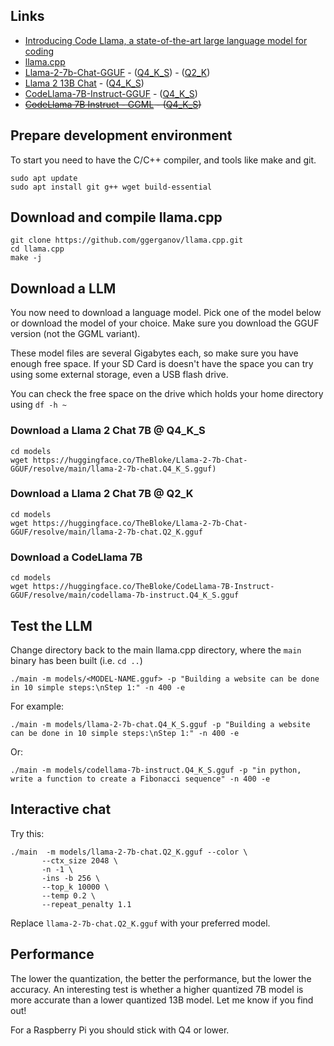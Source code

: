 ## Links

- [Introducing Code Llama, a state-of-the-art large language model for coding](https://ai.meta.com/blog/code-llama-large-language-model-coding/)
- [llama.cpp](https://github.com/ggerganov/llama.cpp)
- [Llama-2-7b-Chat-GGUF](https://huggingface.co/TheBloke/Llama-2-7b-Chat-GGUF) - ([Q4_K_S](https://huggingface.co/TheBloke/Llama-2-7b-Chat-GGUF/resolve/main/llama-2-7b-chat.Q4_K_S.gguf)) - ([Q2_K](https://huggingface.co/TheBloke/Llama-2-7b-Chat-GGUF/resolve/main/llama-2-7b-chat.Q2_K.gguf))
- [Llama 2 13B Chat](https://huggingface.co/TheBloke/Llama-2-13B-chat-GGUF) - ([Q4_K_S](https://huggingface.co/TheBloke/Llama-2-13B-chat-GGUF/resolve/main/llama-2-13b-chat.Q4_K_S.gguf))
- [CodeLlama-7B-Instruct-GGUF](https://huggingface.co/TheBloke/CodeLlama-7B-Instruct-GGUF) - ([Q4_K_S](https://huggingface.co/TheBloke/CodeLlama-7B-Instruct-GGUF/resolve/main/codellama-7b-instruct.Q4_K_S.gguf))
- ~~[CodeLlama 7B Instruct - GGML](https://huggingface.co/TheBloke/CodeLlama-7B-Instruct-GGML/tree/main) - ([Q4_K_S](https://huggingface.co/TheBloke/CodeLlama-7B-Instruct-GGML/blob/main/codellama-7b-instruct.ggmlv3.Q4_K_S.bin))~~

## Prepare development environment
To start you need to have the C/C++ compiler, and tools like make and git.
```
sudo apt update
sudo apt install git g++ wget build-essential
```

## Download and compile llama.cpp
```
git clone https://github.com/ggerganov/llama.cpp.git
cd llama.cpp
make -j
```

## Download a LLM
You now need to download a language model. Pick one of the model below or download the model of your choice. Make sure you download the GGUF version (not the GGML variant).

These model files are several Gigabytes each, so make sure you have enough free space. If your SD Card is doesn't have the space you can try using some external storage, even a USB flash drive.

You can check the free space on the drive which holds your home directory using `df -h ~`
### Download a Llama 2 Chat 7B @ Q4_K_S
```
cd models
wget https://huggingface.co/TheBloke/Llama-2-7b-Chat-GGUF/resolve/main/llama-2-7b-chat.Q4_K_S.gguf)
```

### Download a Llama 2 Chat 7B @ Q2_K
```
cd models
wget https://huggingface.co/TheBloke/Llama-2-7b-Chat-GGUF/resolve/main/llama-2-7b-chat.Q2_K.gguf
```

### Download a CodeLlama 7B
```
cd models
wget https://huggingface.co/TheBloke/CodeLlama-7B-Instruct-GGUF/resolve/main/codellama-7b-instruct.Q4_K_S.gguf
```

## Test the LLM
Change directory back to the main llama.cpp directory, where the `main` binary has been built (i.e. `cd ..`)

```
./main -m models/<MODEL-NAME.gguf> -p "Building a website can be done in 10 simple steps:\nStep 1:" -n 400 -e
```

For example:
```
./main -m models/llama-2-7b-chat.Q4_K_S.gguf -p "Building a website can be done in 10 simple steps:\nStep 1:" -n 400 -e
```

Or:
```
./main -m models/codellama-7b-instruct.Q4_K_S.gguf -p "in python, write a function to create a Fibonacci sequence" -n 400 -e
```

## Interactive chat
Try this:
```
./main  -m models/llama-2-7b-chat.Q2_K.gguf --color \
       --ctx_size 2048 \
       -n -1 \
       -ins -b 256 \
       --top_k 10000 \
       --temp 0.2 \
       --repeat_penalty 1.1
```
Replace `llama-2-7b-chat.Q2_K.gguf` with your preferred model.

## Performance
The lower the quantization, the better the performance, but the lower the accuracy. An interesting test is whether a higher quantized 7B model is more accurate than a lower quantized 13B model. Let me know if you find out!

For a Raspberry Pi you should stick with Q4 or lower.


